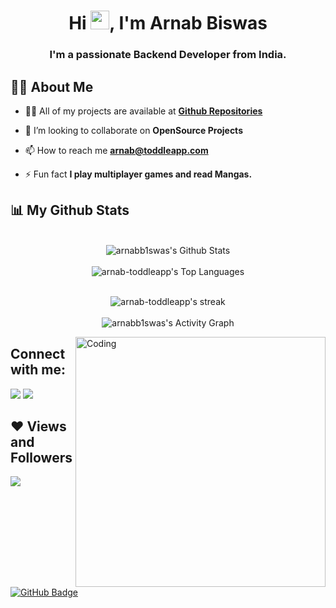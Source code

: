 <h1 align=center>Hi <img src="https://raw.githubusercontent.com/MartinHeinz/MartinHeinz/master/wave.gif" width="30px">, I'm Arnab Biswas</h1>
<h3 align=center>I'm a passionate Backend Developer from India.</h3>

## 🙋‍♂️ About Me

- 👨‍💻 All of my projects are available at **[Github Repositories](https://github.com/arnabb1swas?tab=repositories)**

- 👯 I’m looking to collaborate on **OpenSource Projects**

- 📫 How to reach me **arnab@toddleapp.com**

- ⚡ Fun fact **I play multiplayer games and read Mangas.**


## 📊 My Github Stats

<p align="center">
 <br/>
    <img alt="arnabb1swas's Github Stats" src="https://github-readme-stats.vercel.app/api?username=arnab-toddleapp&count_private=true&layout=compact&show_icons=true&theme=tokyonight" />
<br/>
<br/>
     <img alt="arnab-toddleapp's Top Languages" src="https://github-readme-stats.vercel.app/api/top-langs/?username=arnab-toddleapp&count_private=true&langs_count=20&layout=compact&show_icons=true&theme=tokyonight" />
<br/>
</p>
<p align="center">
  <br/>
    <img title="Arnab Biswas's streak" alt="arnab-toddleapp's streak" src="https://github-readme-streak-stats.herokuapp.com?user=arnab-toddleapp&count_private=true&theme=tokyonight&hide_border=true&date_format=j%20M%5B%20Y%5D" />
  <br/>
  <br/>
    <img title="Arnab Biswas's streak" alt="arnabb1swas's Activity Graph" src="https://activity-graph.herokuapp.com/graph?username=arnab-toddleapp&count_private=true&bg_color=0D1117&color=5BCDEC&line=5BCDEC&point=FFFFFF&hide_border=true" />
  <br/>
</p>

<img align=right alt="Coding" width="400" src="./icon/bg.gif">

<p align=left>

## Connect with me:
<a target="_blank" href = "https://www.linkedin.com/in/arnabb1swas"><img src="https://img.icons8.com/fluent/48/000000/linkedin.png"/></a>
<a target="_blank" href = "https://linktr.ee/arnabbiswas"><img src="https://img.icons8.com/fluent/48/000000/link.png"/></a>

## ❤ Views and Followers
<a target="_blank" href="https://github.com/arnab-toddleapp/">
    <img src="https://komarev.com/ghpvc/?username=arnab-toddleapp&style=flat-square">
</a>
<a target="_blank" href="https://github.com/arnab-toddleapp?tab=followers"><img src="https://img.shields.io/github/followers/arnab-toddleapp?label=Followers&style=social" alt="GitHub Badge"></a>

</p>
